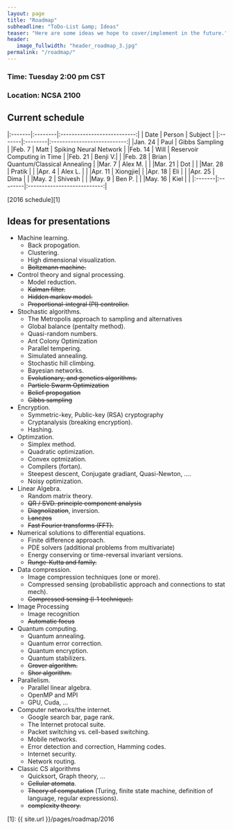 ```yaml
---
layout: page
title: "Roadmap"
subheadline: "ToDo-List &amp; Ideas"
teaser: "Here are some ideas we hope to cover/implement in the future."
header:
   image_fullwidth: "header_roadmap_3.jpg"
permalink: "/roadmap/"
---
```


### Time: Tuesday 2:00 pm CST

### Location: NCSA 2100

## Current schedule

|:-------|:--------|:---------------------------:|
|  Date  | Person  | Subject                     |
|:-------|:--------|:---------------------------:|
|Jan. 24 | Paul    | Gibbs Sampling              |
|Feb.  7 | Matt    | Spiking Neural Network      |
|Feb. 14 | Will    | Reservoir Computing in Time |
|Feb. 21 | Benji V.|                             |
|Feb. 28 | Brian   | Quantum/Classical Annealing |
|Mar.  7 | Alex M. |                             |
|Mar. 21 | Dot     |                             |
|Mar. 28 | Pratik  |                             |
|Apr.  4 | Alex L. |                             |
|Apr. 11 | Xiongjie|                             |
|Apr. 18 | Eli     |                             |
|Apr. 25 | Dima    |                             |
|May.  2 | Shivesh |                             |
|May.  9 | Ben P.  |                             |
|May. 16 | Kiel    |                             |
|:-------|:--------|:---------------------------:|

[2016 schedule][1]

## Ideas for presentations

 - Machine learning.
   - Back propogation.
   - Clustering.
   - High dimensional visualization.
   - ~~Boltzmann machine.~~
 - Control theory and signal processing.
   - Model reduction.
   - ~~Kalman filter.~~
   - ~~Hidden markov model.~~
   - ~~Proportional-integral (PI) controller.~~
 - Stochastic algorithms.
   - The Metropolis approach to sampling and alternatives
   - Global balance (pentalty method).
   - Quasi-random numbers.
   - Ant Colony Optimization
   - Parallel tempering.
   - Simulated annealing.
   - Stochastic hill climbing.
   - Bayesian networks.
   - ~~Evolutionary, and genetics algorithms.~~
   - ~~Particle Swarm Optimization~~
   - ~~Belief propogation~~
   - ~~Gibbs sampling~~
 - Encryption.
   - Symmetric-key, Public-key (RSA) cryptography
   - Cryptanalysis (breaking encryption).
   - Hashing.
 - Optimzation.
   - Simplex method.
   - Quadratic optimization.
   - Convex optmization.
   - Compilers (fortan).
   - Steepest descent, Conjugate gradiant, Quasi-Newton, ....
   - Noisy optimization.
 - Linear Algebra.
   - Random matrix theory.
   - ~~QR / SVD. principle component analysis~~
   - ~~Diagnolization~~, inversion.
   - ~~Lanczos~~
   - ~~Fast Fourier transforms (FFT).~~
 - Numerical solutions to differential equations.
   - Finite difference approach.
   - PDE solvers (additional problems from multivariate)
   - Energy conserving or time-reversal invariant versions.
   - ~~Runge-Kutta and family.~~
 - Data compression.
   - Image compression techniques (one or more).
   - Compressed sensing (probabilistic approach and connections to stat mech).
   - ~~Compressed sensing (l-1 technique).~~
 - Image Processing
   - Image recognition
   - ~~Automatic focus~~
 - Quantum computing.
   - Quantum annealing.
   - Quantum error correction.
   - Quantum encryption.
   - Quantum stabilizers.
   - ~~Grover algorithm.~~
   - ~~Shor algorithm.~~
 - Parallelism.
   - Parallel linear algebra.
   - OpenMP and MPI
   - GPU, Cuda, ...
 - Computer networks/the internet.
   - Google search bar, page rank.
   - The Internet protocal suite.
   - Packet switching vs. cell-based switching.
   - Mobile networks.
   - Error detection and correction, Hamming codes.
   - Internet security.
   - Network routing.
 - Classic CS algorithms
   - Quicksort, Graph theory, ...
   - ~~Cellular atomata~~.
   - ~~Theory of computation~~ (Turing, finite state machine, definition of language, regular expressions).
   - ~~complexity theory.~~

[1]: {{ site.url }}/pages/roadmap/2016
